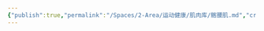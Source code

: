```yaml
---
{"publish":true,"permalink":"/Spaces/2-Area/运动健康/肌肉库/髂腰肌.md","created":"2025-07-29T23:04:11.005+08:00","modified":"2025-08-15T22:00:04.189+08:00","cssclasses":""}
---
```


